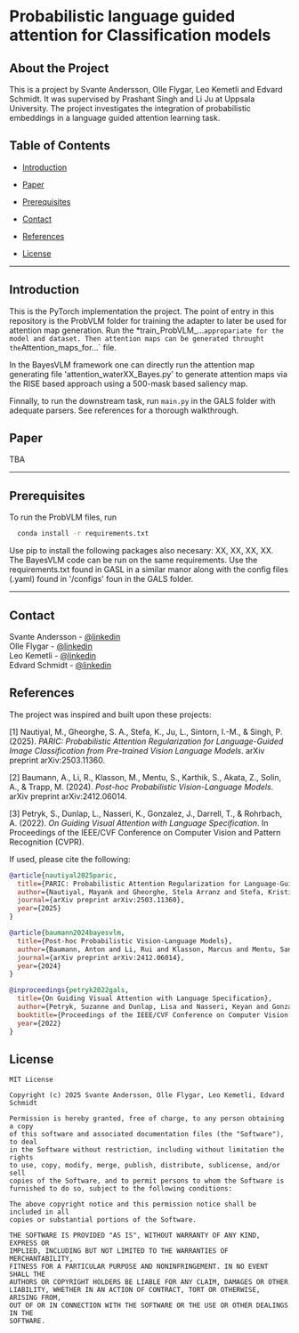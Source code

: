 # Probabilistic language guided attention for Classification models 


  
  
## About the Project
This is a project by Svante Andersson, Olle Flygar, Leo Kemetli and Edvard Schmidt. It was supervised by Prashant Singh and Li Ju at Uppsala University. The project investigates the integration of
probabilistic embeddings in a language guided attention learning task.

<!-- Table of Contents -->
## Table of Contents
  - [Introduction](#introduction)
    
  - [Paper](#paper)

  - [Prerequisites](#prerequisites)

  - [Contact](#contact)
  - [References](#references)
  - [License](#license)

---
## Introduction
This is the PyTorch implementation the project. The point of entry in this repository is the ProbVLM folder for training the adapter to later be used for attention map generation. Run the
*train_ProbVLM_...` appropariate for the model and dataset. Then attention maps can be generated throught the `Attention_maps_for...` file.

In the BayesVLM framework one can directly run the attention map generating file 'attention_waterXX_Bayes.py' to generate attention maps via the RISE based approach using a 500-mask based saliency map.

Finnally, to run the downstream task, run `main.py` in the GALS folder with adequate parsers. See references for a thorough walkthrough.



## Paper
TBA

---

<!-- Prerequisites -->
## Prerequisites
To run the ProbVLM files, run 
```bash 
  conda install -r requirements.txt
```
Use pip to install the following packages also necesary: XX, XX, XX, XX.
The BayesVLM code can be run on the same requirements.
Use the requirements.txt found in GASL in a similar manor along with the config files (.yaml) found in '/configs' foun in the GALS folder.
 

---
<!-- Contact -->
## Contact
Svante Andersson - [@linkedin](https://www.linkedin.com/in/svante-andersson-673b2921a/)  
Olle Flygar - [@linkedin](https://www.linkedin.com/in/olle-flygar-2769a3325/)  
Leo Kemetli - [@linkedin](https://www.linkedin.com/in/leo-lindström-kemetli-552a30290/)  
Edvard Schmidt - [@linkedin](https://www.linkedin.com/in/edvard-schmidt-05a014326/)  

<!-- Links -->
## References

The project was inspired and built upon these projects:

[1] Nautiyal, M., Gheorghe, S. A., Stefa, K., Ju, L., Sintorn, I.-M., & Singh, P. (2025). *PARIC: Probabilistic Attention Regularization for Language-Guided Image Classification from Pre-trained Vision Language Models*. arXiv preprint arXiv:2503.11360.

[2] Baumann, A., Li, R., Klasson, M., Mentu, S., Karthik, S., Akata, Z., Solin, A., & Trapp, M. (2024). *Post-hoc Probabilistic Vision-Language Models*. arXiv preprint arXiv:2412.06014.

[3] Petryk, S., Dunlap, L., Nasseri, K., Gonzalez, J., Darrell, T., & Rohrbach, A. (2022). *On Guiding Visual Attention with Language Specification*. In Proceedings of the IEEE/CVF Conference on Computer Vision and Pattern Recognition (CVPR).

If used, please cite the following:

```bibtex
@article{nautiyal2025paric,
  title={PARIC: Probabilistic Attention Regularization for Language-Guided Image Classification from Pre-trained Vision Language Models},
  author={Nautiyal, Mayank and Gheorghe, Stela Arranz and Stefa, Kristiana and Ju, Li and Sintorn, Ida-Maria and Singh, Prashant},
  journal={arXiv preprint arXiv:2503.11360},
  year={2025}
}

@article{baumann2024bayesvlm,
  title={Post-hoc Probabilistic Vision-Language Models},
  author={Baumann, Anton and Li, Rui and Klasson, Marcus and Mentu, Santeri and Karthik, Shyamgopal and Akata, Zeynep and Solin, Arno and Trapp, Martin},
  journal={arXiv preprint arXiv:2412.06014},
  year={2024}
}

@inproceedings{petryk2022gals,
  title={On Guiding Visual Attention with Language Specification},
  author={Petryk, Suzanne and Dunlap, Lisa and Nasseri, Keyan and Gonzalez, Joseph and Darrell, Trevor and Rohrbach, Anna},
  booktitle={Proceedings of the IEEE/CVF Conference on Computer Vision and Pattern Recognition (CVPR)},
  year={2022}
}
```







<!-- License -->
## License

```
MIT License

Copyright (c) 2025 Svante Andersson, Olle Flygar, Leo Kemetli, Edvard Schmidt

Permission is hereby granted, free of charge, to any person obtaining a copy
of this software and associated documentation files (the "Software"), to deal
in the Software without restriction, including without limitation the rights
to use, copy, modify, merge, publish, distribute, sublicense, and/or sell
copies of the Software, and to permit persons to whom the Software is
furnished to do so, subject to the following conditions:

The above copyright notice and this permission notice shall be included in all
copies or substantial portions of the Software.

THE SOFTWARE IS PROVIDED "AS IS", WITHOUT WARRANTY OF ANY KIND, EXPRESS OR
IMPLIED, INCLUDING BUT NOT LIMITED TO THE WARRANTIES OF MERCHANTABILITY,
FITNESS FOR A PARTICULAR PURPOSE AND NONINFRINGEMENT. IN NO EVENT SHALL THE
AUTHORS OR COPYRIGHT HOLDERS BE LIABLE FOR ANY CLAIM, DAMAGES OR OTHER
LIABILITY, WHETHER IN AN ACTION OF CONTRACT, TORT OR OTHERWISE, ARISING FROM,
OUT OF OR IN CONNECTION WITH THE SOFTWARE OR THE USE OR OTHER DEALINGS IN THE
SOFTWARE.
```
